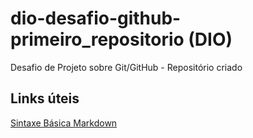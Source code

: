 # dio-desafio-github-primeiro_repositorio (DIO)
Desafio de Projeto sobre Git/GitHub - Repositório criado

## Links úteis
[Sintaxe Básica Markdown](https://www.markdownguide.org/basic-syntax/)

